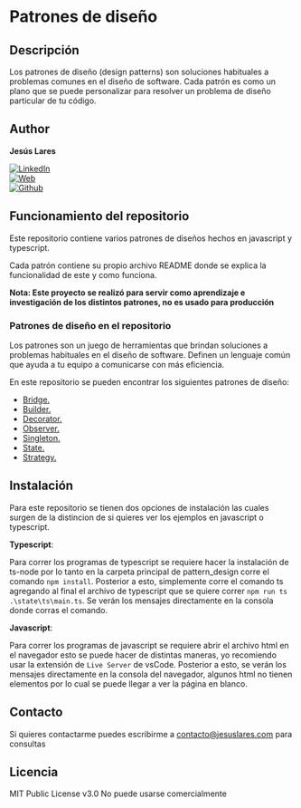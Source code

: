# Patrones de diseño

## Descripción

Los patrones de diseño (design patterns) son soluciones habituales a problemas comunes en el diseño de software. Cada patrón es como un plano que se puede personalizar para resolver un problema de diseño particular de tu código.

## Author

**Jesús Lares**

[![LinkedIn](https://img.shields.io/badge/LinkedIn-jesusLares-0077B5?style=for-the-badge&logo=linkedin&logoColor=white&labelColor=101010)](https://www.linkedin.com/in/jesusLares)
<br />
[![Web](https://img.shields.io/badge/jesuslares.com-5865F2?style=for-the-badge&logo=dev.to&logoColor=white&labelColor=101010)](https://jesuslares.com)
<br />
[![Github](https://img.shields.io/badge/jesuslares-238636?style=for-the-badge&logo=github&logoColor=white&labelColor=101010)](https://github.com/JesusLares)
<br />

## Funcionamiento del repositorio

Este repositorio contiene varios patrones de diseños hechos en javascript y typescript.

Cada patrón contiene su propio archivo README donde se explica la funcionalidad de este y como funciona.

**Nota: Este proyecto se realizó para servir como aprendizaje e investigación de los distintos patrones, no es usado para producción**

### Patrones de diseño en el repositorio

Los patrones son un juego de herramientas que brindan soluciones a problemas habituales en el diseño de software. Definen un lenguaje común que ayuda a tu equipo a comunicarse con más eficiencia.

En este repositorio se pueden encontrar los siguientes patrones de diseño:

- [Bridge.](./Bridge)
- [Builder.](./Builder)
- [Decorator.](./decorator)
- [Observer.](./observer)
- [Singleton.](./singleton)
- [State.](./state)
- [Strategy.](./strategy)

## Instalación

Para este repositorio se tienen dos opciones de instalación las cuales surgen de la distincion de si quieres ver los ejemplos en javascript o typescript.

**Typescript**:

Para correr los programas de typescript se requiere hacer la instalación de ts-node por lo tanto en la carpeta principal de pattern_design corre el comando `npm install`. Posterior a esto, simplemente corre el comando ts agregando al final el archivo de typescript que se quiere correr `npm run ts .\state\ts\main.ts`. Se verán los mensajes directamente en la consola donde corras el comando.

**Javascript**:

Para correr los programas de javascript se requiere abrir el archivo html en el navegador esto se puede hacer de distintas maneras, yo recomiendo usar la extensión de `Live Server` de vsCode. Posterior a esto, se verán los mensajes directamente en la consola del navegador, algunos html no tienen elementos por lo cual se puede llegar a ver la página en blanco.

## Contacto

Si quieres contactarme puedes escribirme a contacto@jesuslares.com para consultas

## Licencia

MIT Public License v3.0 No puede usarse comercialmente
